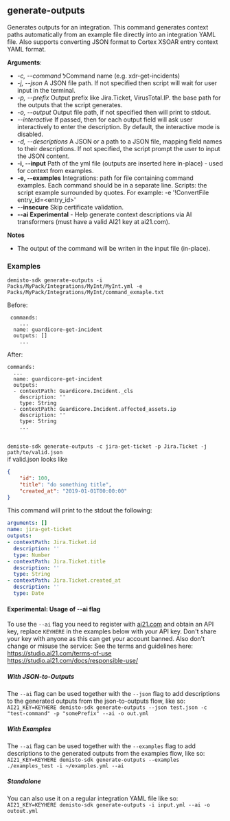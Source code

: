 ## generate-outputs
Generates outputs for an integration.
This command generates context paths automatically from an example file directly into an integration YAML file.
Also supports converting JSON format to Cortex XSOAR entry context YAML format.

**Arguments**:
* *-c, --command*
  לCommand name (e.g. xdr-get-incidents)
* *-j, --json*
  A JSON file path. If not specified then script will wait for user input in the terminal.
* *-p, --prefix*
  Output prefix like Jira.Ticket, VirusTotal.IP. the base path for the outputs that the script generates.
* *-o, --output*
  Output file path, if not specified then will print to stdout.
* *--interactive*
  If passed, then for each output field will ask user interactively to enter the description. By default, the interactive mode is disabled.
* *-d, --descriptions*
  A JSON or a path to a JSON file, mapping field names to their descriptions. If not specified, the script prompt the user to input the JSON content.
* **-i, --input**
  Path of the yml file (outputs are inserted here in-place) - used for context from examples.
* **-e, --examples**
  Integrations: path for file containing command examples. Each command should be in a separate line.
  Scripts: the script example surrounded by quotes. For example: -e '!ConvertFile entry_id=<entry_id>'
* **--insecure**
  Skip certificate validation.
* **--ai**
  **Experimental** - Help generate context descriptions via AI transformers (must have a valid AI21 key at ai21.com).

**Notes**
* The output of the command will be writen in the input file (in-place).

### Examples
```
demisto-sdk generate-outputs -i Packs/MyPack/Integrations/MyInt/MyInt.yml -e Packs/MyPack/Integrations/MyInt/command_exmaple.txt
```
Before:
```
 commands:
    ...
  name: guardicore-get-incident
  outputs: []
    ...
```
After:
```
commands:
  ...
  name: guardicore-get-incident
  outputs:
  - contextPath: Guardicore.Incident._cls
    description: ''
    type: String
  - contextPath: Guardicore.Incident.affected_assets.ip
    description: ''
    type: String
    ...
```

<br/>`demisto-sdk generate-outputs -c jira-get-ticket -p Jira.Ticket -j path/to/valid.json`
<br/>if valid.json looks like
```json
{
    "id": 100,
    "title": "do something title",
    "created_at": "2019-01-01T00:00:00"
}
```
This command will print to the stdout the following:
```yaml
arguments: []
name: jira-get-ticket
outputs:
- contextPath: Jira.Ticket.id
  description: ''
  type: Number
- contextPath: Jira.Ticket.title
  description: ''
  type: String
- contextPath: Jira.Ticket.created_at
  description: ''
  type: Date
```

#### Experimental: Usage of --ai flag
To use the `--ai` flag you need to register with [ai21.com](https://studio.ai21.com/sign-up) and obtain an API key, replace `KEYHERE` in the examples below with your API key.
Don't share your key with anyone as this can get your account banned. Also don't change or misuse the service:
See the terms and guidelines here: https://studio.ai21.com/terms-of-use https://studio.ai21.com/docs/responsible-use/

##### With JSON-to-Outputs
The `--ai` flag can be used together with the `--json` flag to add descriptions to the generated outputs from the json-to-outputs flow, like so:
`AI21_KEY=KEYHERE demisto-sdk generate-outputs --json test.json -c "test-command" -p "somePrefix" --ai -o out.yml`

##### With Examples
The `--ai` flag can be used together with the `--examples` flag to add descriptions to the generated outputs from the examples flow, like so:
`AI21_KEY=KEYHERE demisto-sdk generate-outputs --examples ./examples_test -i ~/examples.yml --ai`

##### Standalone
You can also use it on a regular integration YAML file like so:
`AI21_KEY=KEYHERE demisto-sdk generate-outputs -i input.yml --ai -o outout.yml`
